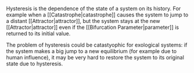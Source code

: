 Hysteresis is the dependence of the state of a system on its history. For example when a [[Catastrophe|catastrophe]] causes the system to jump to a distant [[Attractor|attractor]], but the system stays at the new [[Attractor|attractor]] even if the [[Bifurcation Parameter|parameter]] is returned to its initial value. 

The problem of hysteresis could be catastyophic for exological systems: if the system makes a big jump to a new equilibrium (for example due to human influence), it may be very hard to restore the system to its original state due to hysteresis. 